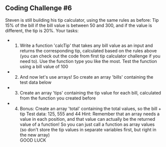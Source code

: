 ## Coding Challenge #6
Steven is still building his tip calculator, using the same rules as before: Tip 15% of
the bill if the bill value is between 50 and 300, and if the value is different, the tip is
20%.
Your tasks:

- 1. Write a function 'calcTip' that takes any bill value as an input and returns
   the corresponding tip, calculated based on the rules above (you can check out
   the code from first tip calculator challenge if you need to). Use the function
   type you like the most. Test the function using a bill value of 100
- 2. And now let's use arrays! So create an array 'bills' containing the test data
   below
- 3. Create an array 'tips' containing the tip value for each bill, calculated from
   the function you created before
- 4. Bonus: Create an array 'total' containing the total values, so the bill + tip
   Test data: 125, 555 and 44
   Hint: Remember that an array needs a value in each position, and that value can
   actually be the returned value of a function! So you can just call a function as array
   values (so don't store the tip values in separate variables first, but right in the new
   array) \
   GOOD LUCK 

